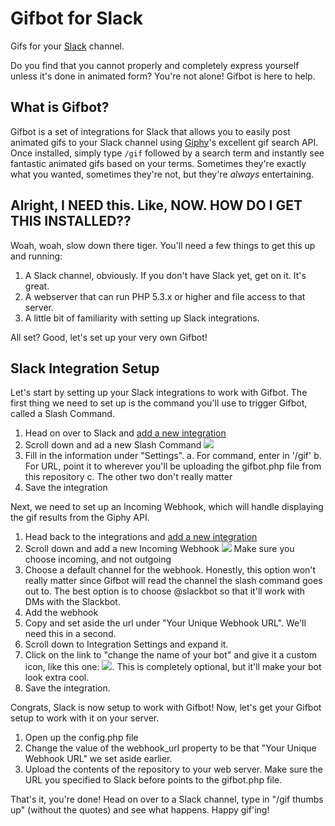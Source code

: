 # Gifbot for Slack

Gifs for your [Slack](https://slack.com) channel.

Do you find that you cannot properly and completely express yourself unless it's done in animated form? You're not alone! Gifbot is here to help.

## What is Gifbot?

Gifbot is a set of integrations for Slack that allows you to easily post animated gifs to your Slack channel using [Giphy](http://gifphy.com)'s excellent gif search API. Once installed, simply type `/gif` followed by a search term and instantly see fantastic animated gifs based on your terms. Sometimes they're exactly what you wanted, sometimes they're not, but they're *always* entertaining.

## Alright, I NEED this. Like, NOW. HOW DO I GET THIS INSTALLED??

Woah, woah, slow down there tiger. You'll need a few things to get this up and running:

1. A Slack channel, obviously. If you don't have Slack yet, get on it. It's great.
2. A webserver that can run PHP 5.3.x or higher and file access to that server.
3. A little bit of familiarity with setting up Slack integrations.

All set? Good, let's set up your very own Gifbot!

## Slack Integration Setup

Let's start by setting up your Slack integrations to work with Gifbot. The first thing we need to set up is the command you'll use to trigger Gifbot, called a Slash Command.

1. Head on over to Slack and [add a new integration](slack.com/services/new)
2. Scroll down and ad a new Slash Command ![](http://cl.ly/WsPY/image.png)
3. Fill in the information under "Settings".
	a. For command, enter in '/gif'
	b. For URL, point it to wherever you'll be uploading the gifbot.php file from this repository
	c. The other two don't really matter
4. Save the integration

Next, we need to set up an Incoming Webhook, which will handle displaying the gif results from the Giphy API.

1. Head back to the integrations and [add a new integration](slack.com/services/new)
2. Scroll down and add a new Incoming Webhook ![](http://cl.ly/Wrj5/image.png) Make sure you choose incoming, and not outgoing
3. Choose a default channel for the webhook. Honestly, this option won't really matter since Gifbot will read the channel the slash command goes out to. The best option is to choose @slackbot so that it'll work with DMs with the Slackbot.
4. Add the webhook
5. Copy and set aside the url under "Your Unique Webhook URL". We'll need this in a second.
6. Scroll down to Integration Settings and expand it.
7. Click on the link to "change the name of your bot" and give it a custom icon, like this one: ![](https://github.com/Giphy/GiphyAPI/raw/master/api_giphy_logo_sparkle_clear.gif). This is completely optional, but it'll make your bot look extra cool.
8. Save the integration.

Congrats, Slack is now setup to work with Gifbot! Now, let's get your Gifbot setup to work with it on your server.

1. Open up the config.php file
2. Change the value of the webhook_url property to be that "Your Unique Webhook URL" we set aside earlier.
3. Upload the contents of the repository to your web server. Make sure the URL you specified to Slack before points to the gifbot.php file.

That's it, you're done! Head on over to a Slack channel, type in "/gif thumbs up" (without the quotes) and see what happens. Happy gif'ing!